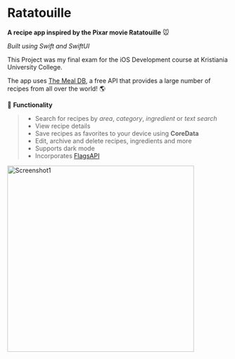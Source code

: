 > 
# Ratatouille
**A recipe app inspired by the Pixar movie Ratatouille** :mouse:
> 
*Built using Swift and SwiftUI*

This Project was my final exam for the iOS Development course at Kristiania University College.

The app uses [The Meal DB](https://www.themealdb.com), a free API that provides a large number of recipes from all over the world! :earth_americas:

:rocket: **Functionality**
> - Search for recipes by *area*, *category*, *ingredient* or *text search*
> - View recipe details
> - Save recipes as favorites to your device using **CoreData**
> - Edit, archive and delete recipes, ingredients and more
> - Supports dark mode
> - Incorporates [FlagsAPI](https://flagsapi.com)

<img width="424" alt="Screenshot1" src="https://github.com/Sondre-S/iOS-programming-exam/assets/89384544/cd7efdca-2a69-445a-af0e-361b69f8c40a">
